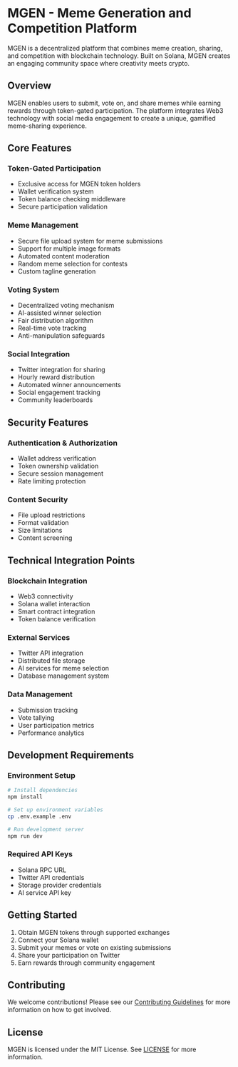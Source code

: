 # MGEN - Meme Generation and Competition Platform

MGEN is a decentralized platform that combines meme creation, sharing, and competition with blockchain technology. Built on Solana, MGEN creates an engaging community space where creativity meets crypto.

## Overview

MGEN enables users to submit, vote on, and share memes while earning rewards through token-gated participation. The platform integrates Web3 technology with social media engagement to create a unique, gamified meme-sharing experience.

## Core Features

### Token-Gated Participation
- Exclusive access for MGEN token holders
- Wallet verification system
- Token balance checking middleware
- Secure participation validation

### Meme Management
- Secure file upload system for meme submissions
- Support for multiple image formats
- Automated content moderation
- Random meme selection for contests
- Custom tagline generation

### Voting System
- Decentralized voting mechanism
- AI-assisted winner selection
- Fair distribution algorithm
- Real-time vote tracking
- Anti-manipulation safeguards

### Social Integration
- Twitter integration for sharing
- Hourly reward distribution
- Automated winner announcements
- Social engagement tracking
- Community leaderboards

## Security Features

### Authentication & Authorization
- Wallet address verification
- Token ownership validation
- Secure session management
- Rate limiting protection

### Content Security
- File upload restrictions
- Format validation
- Size limitations
- Content screening

## Technical Integration Points

### Blockchain Integration
- Web3 connectivity
- Solana wallet interaction
- Smart contract integration
- Token balance verification

### External Services
- Twitter API integration
- Distributed file storage
- AI services for meme selection
- Database management system

### Data Management
- Submission tracking
- Vote tallying
- User participation metrics
- Performance analytics

## Development Requirements

### Environment Setup
```bash
# Install dependencies
npm install

# Set up environment variables
cp .env.example .env

# Run development server
npm run dev
```

### Required API Keys
- Solana RPC URL
- Twitter API credentials
- Storage provider credentials
- AI service API key

## Getting Started

1. Obtain MGEN tokens through supported exchanges
2. Connect your Solana wallet
3. Submit your memes or vote on existing submissions
4. Share your participation on Twitter
5. Earn rewards through community engagement

## Contributing

We welcome contributions! Please see our [Contributing Guidelines](CONTRIBUTING.md) for more information on how to get involved.

## License

MGEN is licensed under the MIT License. See [LICENSE](LICENSE) for more information.